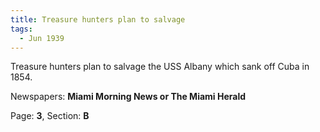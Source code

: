 ```yaml
---  
title: Treasure hunters plan to salvage  
tags:  
  - Jun 1939  
---  
```

  
Treasure hunters plan to salvage the USS Albany which sank off Cuba in 1854.  
  
Newspapers: **Miami Morning News or The Miami Herald**  
  
Page: **3**, Section: **B** 
